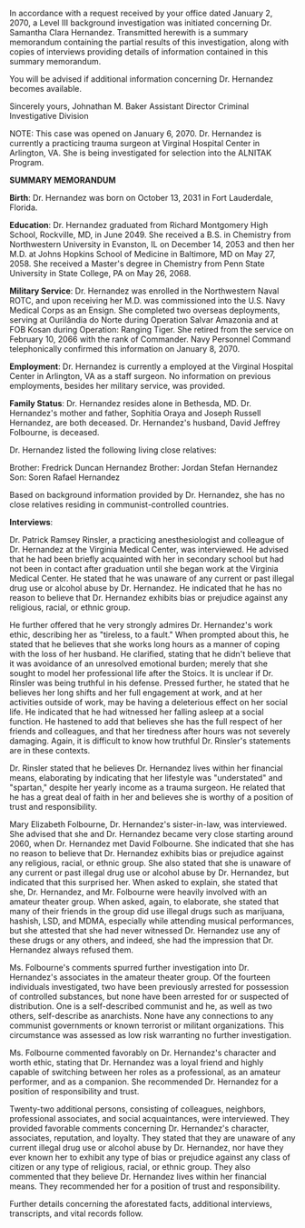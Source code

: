 In accordance with a request received by your office dated January 2, 2070, a Level III background investigation was initiated concerning Dr. Samantha Clara Hernandez. Transmitted herewith is a summary memorandum containing the partial results of this investigation, along with copies of interviews providing details of information contained in this summary memorandum.

You will be advised if additional information concerning Dr. Hernandez becomes available.

Sincerely yours,
Johnathan M. Baker
Assistant Director
Criminal Investigative Division

NOTE: This case was opened on January 6, 2070. Dr. Hernandez is currently a practicing trauma surgeon at Virginal Hospital Center in Arlington, VA. She is being investigated for selection into the ALNITAK Program.

**SUMMARY MEMORANDUM**

**Birth**: Dr. Hernandez was born on October 13, 2031 in Fort Lauderdale, Florida.

**Education**: Dr. Hernandez graduated from Richard Montgomery High School, Rockville, MD, in June 2049. She received a B.S. in Chemistry from Northwestern University in Evanston, IL on December 14, 2053 and then her M.D. at Johns Hopkins School of Medicine in Baltimore, MD on May 27, 2058. She received a Master's degree in Chemistry from Penn State University in State College, PA on May 26, 2068.

**Military Service**: Dr. Hernandez was enrolled in the Northwestern Naval ROTC, and upon receiving her M.D. was commissioned into the U.S. Navy Medical Corps as an Ensign. She completed two overseas deployments, serving at Ourilândia do Norte during Operation Salvar Amazonia and at FOB Kosan during Operation: Ranging Tiger. She retired from the service on February 10, 2066 with the rank of Commander. Navy Personnel Command telephonically confirmed this information on January 8, 2070.

**Employment**: Dr. Hernandez is currently a employed at the Virginal Hospital Center in Arlington, VA as a staff surgeon. No information on previous employments, besides her military service, was provided.

**Family Status**: Dr. Hernandez resides alone in Bethesda, MD. Dr. Hernandez's mother and father, Sophitia Oraya and Joseph Russell Hernandez, are both deceased. Dr. Hernandez's husband, David Jeffrey Folbourne, is deceased.

Dr. Hernandez listed the following living close relatives:

Brother: Fredrick Duncan Hernandez
Brother: Jordan Stefan Hernandez
Son: Soren Rafael Hernandez

Based on background information provided by Dr. Hernandez, she has no close relatives residing in communist-controlled countries.

**Interviews**:

Dr. Patrick Ramsey Rinsler, a practicing anesthesiologist and colleague of Dr. Hernandez at the Virginia Medical Center, was interviewed. He advised that he had been briefly acquainted with her in secondary school but had not been in contact after graduation until she began work at the Virginia Medical Center. He stated that he was unaware of any current or past illegal drug use or alcohol abuse by Dr. Hernandez. He indicated that he has no reason to believe that Dr. Hernandez exhibits bias or prejudice against any religious, racial, or ethnic group.

He further offered that he very strongly admires Dr. Hernandez's work ethic, describing her as "tireless, to a fault." When prompted about this, he stated that he believes that she works long hours as a manner of coping with the loss of her husband. He clarified, stating that he didn't believe that it was avoidance of an unresolved emotional burden; merely that she sought to model her professional life after the Stoics. It is unclear if Dr. Rinsler was being truthful in his defense. Pressed further, he stated that he believes her long shifts and her full engagement at work, and at her activities outside of work, may be having a deleterious effect on her social life. He indicated that he had witnessed her falling asleep at a social function. He hastened to add that believes she has the full respect of her friends and colleagues, and that her tiredness after hours was not severely damaging. Again, it is difficult to know how truthful Dr. Rinsler's statements are in these contexts.

Dr. Rinsler stated that he believes Dr. Hernandez lives within her financial means, elaborating by indicating that her lifestyle was "understated" and "spartan," despite her yearly income as a trauma surgeon. He related that he has a great deal of faith in her and believes she is worthy of a position of trust and responsibility.

Mary Elizabeth Folbourne, Dr. Hernandez's sister-in-law, was interviewed. She advised that she and Dr. Hernandez became very close starting around 2060, when Dr. Hernandez met David Folbourne. She indicated that she has no reason to believe that Dr. Hernandez exhibits bias or prejudice against any religious, racial, or ethnic group. She also stated that she is unaware of any current or past illegal drug use or alcohol abuse by Dr. Hernandez, but indicated that this surprised her. When asked to explain, she stated that she, Dr. Hernandez, and Mr. Folbourne were heavily involved with an amateur theater group. When asked, again, to elaborate, she stated that many of their friends in the group did use illegal drugs such as marijuana, hashish, LSD, and MDMA, especially while attending musical performances, but she attested that she had never witnessed Dr. Hernandez use any of these drugs or any others, and indeed, she had the impression that Dr. Hernandez always refused them.

Ms. Folbourne's comments spurred further investigation into Dr. Hernandez's associates in the amateur theater group. Of the fourteen individuals investigated, two have been previously arrested for possession of controlled substances, but none have been arrested for or suspected of distribution. One is a self-described communist and he, as well as two others, self-describe as anarchists. None have any connections to any communist governments or known terrorist or militant organizations. This circumstance was assessed as low risk warranting no further investigation.

Ms. Folbourne commented favorably on Dr. Hernandez's character and worth ethic, stating that Dr. Hernandez was a loyal friend and highly capable of switching between her roles as a professional, as an amateur performer, and as a companion. She recommended Dr. Hernandez for a position of responsibility and trust.

Twenty-two additional persons, consisting of colleagues, neighbors, professional associates, and social acquaintances, were interviewed. They provided favorable comments concerning Dr. Hernandez's character, associates, reputation, and loyalty. They stated that they are unaware of any current illegal drug use or alcohol abuse by Dr. Hernandez, nor have they ever known her to exhibit any type of bias or prejudice against any class of citizen or any type of religious, racial, or ethnic group. They also commented that they believe Dr. Hernandez lives within her financial means. They recommended her for a position of trust and responsibility.

Further details concerning the aforestated facts, additional interviews, transcripts, and vital records follow.